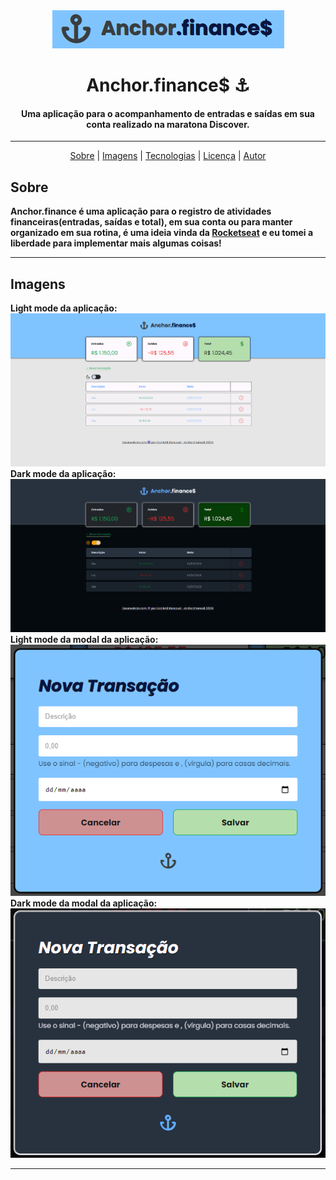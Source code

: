 <div align="center">
    <img src="github/../.github/logo.png">
</div>



<h1 align="center">Anchor.finance$ ⚓</h1>
<h4 align="center">Uma aplicação para o acompanhamento de entradas e saídas em sua conta realizado na maratona Discover.</h4>

---

<div align="center">
    <a href="#sobre">Sobre</a> |
    <a href="#imagens">Imagens</a> |
    <a href="#tecnologias">Tecnologias</a> |
    <a href="#licença">Licença</a> |
    <a href="#autor">Autor</a>
</div>



## Sobre
**Anchor.finance é uma aplicação para o registro de atividades financeiras(entradas, saídas e total), em sua conta ou para manter organizado em sua rotina, é uma ideia vinda da [Rocketseat](https://github.com/rocketseat-education/maratona-discover-01) e eu tomei a liberdade para implementar mais algumas coisas!**

---

## Imagens
<b>Light mode da aplicação:</b>
<img src="github/../.github/light-mode.png"><br>
<b>Dark mode da aplicação:</b>
<img src="github/../.github/dark-mode.png"><br>
<b>Light mode da modal da aplicação:</b>
<img src="github/../.github/modal.light-mode.png"><br>
<b>Dark mode da modal da aplicação:</b>
<img src="github/../.github/modal.dark-mode.png"><br>

---
